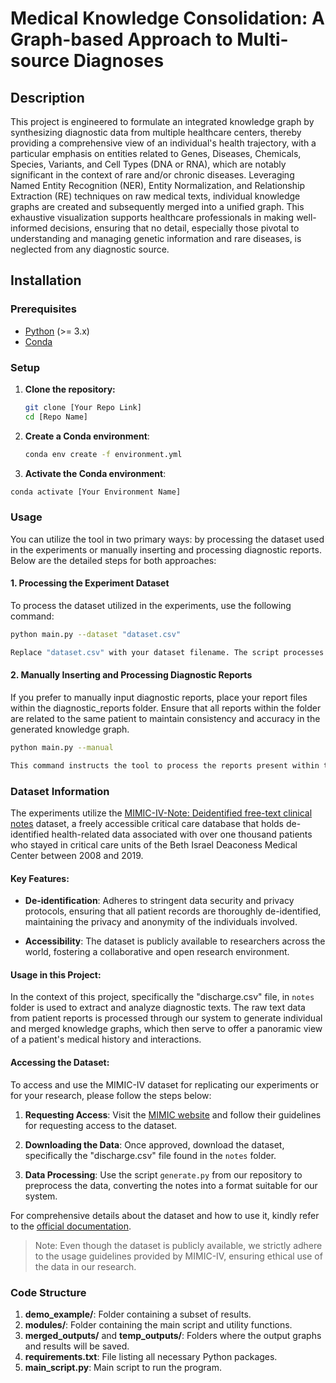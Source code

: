 # Medical Knowledge Consolidation: A Graph-based Approach to Multi-source Diagnoses

## Description

This project is engineered to formulate an integrated knowledge graph by synthesizing diagnostic data from multiple healthcare centers, thereby providing a comprehensive view of an individual's health trajectory, with a particular emphasis on entities related to Genes, Diseases, Chemicals, Species, Variants, and Cell Types (DNA or RNA), which are notably significant in the context of rare and/or chronic diseases. Leveraging Named Entity Recognition (NER), Entity Normalization, and Relationship Extraction (RE) techniques on raw medical texts, individual knowledge graphs are created and subsequently merged into a unified graph. This exhaustive visualization supports healthcare professionals in making well-informed decisions, ensuring that no detail, especially those pivotal to understanding and managing genetic information and rare diseases, is neglected from any diagnostic source.

## Installation

### Prerequisites

- [Python](https://www.python.org/) (>= 3.x)
- [Conda](https://docs.conda.io/en/latest/)

### Setup

1. **Clone the repository:**
   ```bash
   git clone [Your Repo Link]
   cd [Repo Name]
2. **Create a Conda environment**:
   ```bash
   conda env create -f environment.yml

3. **Activate the Conda environment**:
  ```bash
  conda activate [Your Environment Name]
  ```

### Usage
You can utilize the tool in two primary ways: by processing the dataset used in the experiments or manually inserting and processing diagnostic reports. Below are the detailed steps for both approaches:

#### 1. Processing the Experiment Dataset

To process the dataset utilized in the experiments, use the following command:

```bash
python main.py --dataset "dataset.csv"

Replace "dataset.csv" with your dataset filename. The script processes the dataset and generates knowledge graphs accordingly.
```

#### 2. Manually Inserting and Processing Diagnostic Reports

If you prefer to manually input diagnostic reports, place your report files within the diagnostic_reports folder. Ensure that all reports within the folder are related to the same patient to maintain consistency and accuracy in the generated knowledge graph.

```bash
python main.py --manual

This command instructs the tool to process the reports present within the diagnostic_reports folder.
```

### Dataset Information

The experiments utilize the [MIMIC-IV-Note: Deidentified free-text clinical notes](https://physionet.org/content/mimic-iv-note/2.2/) dataset, a freely accessible critical care database that holds de-identified health-related data associated with over one thousand patients who stayed in critical care units of the Beth Israel Deaconess Medical Center between 2008 and 2019. 

#### Key Features:
  
- **De-identification**: Adheres to stringent data security and privacy protocols, ensuring that all patient records are thoroughly de-identified, maintaining the privacy and anonymity of the individuals involved.

- **Accessibility**: The dataset is publicly available to researchers across the world, fostering a collaborative and open research environment.

#### Usage in this Project:
In the context of this project, specifically the "discharge.csv" file, in `notes` folder is used to extract and analyze diagnostic texts. The raw text data from patient reports is processed through our system to generate individual and merged knowledge graphs, which then serve to offer a panoramic view of a patient's medical history and interactions.

#### Accessing the Dataset:
To access and use the MIMIC-IV dataset for replicating our experiments or for your research, please follow the steps below:

1. **Requesting Access**: Visit the [MIMIC website](https://physionet.org/content/mimic-iv-note/2.2/) and follow their guidelines for requesting access to the dataset.

2. **Downloading the Data**: Once approved, download the dataset, specifically the "discharge.csv" file found in the `notes` folder. 

3. **Data Processing**: Use the script `generate.py` from our repository to preprocess the data, converting the notes into a format suitable for our system.

For comprehensive details about the dataset and how to use it, kindly refer to the [official documentation](https://mimic.mit.edu/docs/iv/).

> Note: Even though the dataset is publicly available, we strictly adhere to the usage guidelines provided by MIMIC-IV, ensuring ethical use of the data in our research.

### Code Structure
1. **demo_example/**: Folder containing a subset of results.
2. **modules/**: Folder containing the main script and utility functions.
3. **merged_outputs/** and **temp_outputs/**: Folders where the output graphs and results will be saved.
4. **requirements.txt**: File listing all necessary Python packages.
5. **main_script.py**: Main script to run the program.


